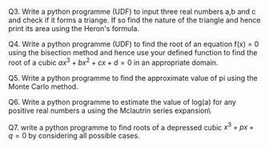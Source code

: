 Q3. Write a python programme (UDF) to input three real numbers a,b and c 
and check if it forms a triange. If so find the nature of the triangle 
and hence print its area using the Heron's formula.

Q4. Write a python programme (UDF) to find the root of an equation f(x) = 0 
using the bisection method and hence use your defined function to find the 
root of a cubic $ax^3 + bx^2 + cx + d = 0$ in an appropriate domain.

Q5. Write a python programme to find the approximate value of pi 
using the Monte Carlo method.

Q6. Write a python programme to estimate the value of log(a) for any 
positive real numbers a using the Mclautrin series expansion\

Q7. write a python programme to find roots of a depressed cubic $x^3 + px + q = 0$
by considering all possible cases.
